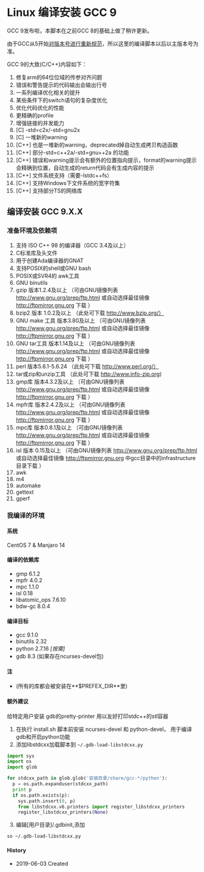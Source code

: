 Linux 编译安装 GCC 9
======

GCC 9发布啦，本脚本在之前GCC 8的基础上做了稍许更新。

由于GCC从5开始[对版本号进行重新规范](https://gcc.gnu.org/develop.html#num_scheme)，所以这里的编译脚本以后以主版本号为准。

GCC 9的大致(C/C++)内容如下：

1. 修复arm的64位位域的传参对齐问题
2. 错误和警告提示的代码输出会输出行号
3. 一系列编译优化相关的提升
4. 某些条件下的switch语句的复杂度优化
5. 优化代码优化的性能
6. 更精确的profile
7. 增强链接的并发能力
8. \[C\] -std=c2x/-std=gnu2x
9. \[C\] 一堆新的warning
10. \[C++\] 也是一堆新的warning，deprecated掉自动生成拷贝构造函数
11. \[C++\] 部分-std=c++2a/-std=gnu++2a 的功能
12. \[C++\] 错误和warning提示会有额外的位置指向提示，format的warning提示会精确到位置，自动生成的return代码会有生成内容的提示
13. \[C++\] 文件系统支持（需要-lstdc++fs）
14. \[C++\] 支持Windows下文件系统的宽字符集
15. \[C++\] 支持部分TS的网络库

## 编译安装 GCC 9.X.X
### 准备环境及依赖项

1. 支持 ISO C++ 98 的编译器（GCC 3.4及以上）
2. C标准库及头文件
3. 用于创建Ada编译器的GNAT
4. 支持POSIX的shell或GNU bash
5. POSIX或SVR4的 awk工具
6. GNU binutils
7. gzip 版本1.2.4及以上     （可由GNU镜像列表 http://www.gnu.org/prep/ftp.html 或自动选择最佳镜像 http://ftpmirror.gnu.org 下载 ）
8. bzip2 版本 1.0.2及以上    （此处可下载 http://www.bzip.org/）
9. GNU make 工具 版本3.80及以上 （可由GNU镜像列表 http://www.gnu.org/prep/ftp.html 或自动选择最佳镜像 http://ftpmirror.gnu.org 下载 ）
10. GNU tar工具 版本1.14及以上   （可由GNU镜像列表 http://www.gnu.org/prep/ftp.html 或自动选择最佳镜像 http://ftpmirror.gnu.org 下载 ）
11. perl 版本5.6.1-5.6.24      （此处可下载 http://www.perl.org/）
12. tar或zip和unzip工具 （此处可下载 http://www.info-zip.org)
13. gmp库 版本4.3.2及以上 （可由GNU镜像列表 http://www.gnu.org/prep/ftp.html 或自动选择最佳镜像 http://ftpmirror.gnu.org 下载 ）
14. mpfr库 版本2.4.2及以上 （可由GNU镜像列表 http://www.gnu.org/prep/ftp.html 或自动选择最佳镜像 http://ftpmirror.gnu.org 下载 ）
15. mpc库 版本0.8.1及以上 （可由GNU镜像列表 http://www.gnu.org/prep/ftp.html 或自动选择最佳镜像 http://ftpmirror.gnu.org 下载 ）
16. isl 版本 0.15及以上 （可由GNU镜像列表 http://www.gnu.org/prep/ftp.html 或自动选择最佳镜像 http://ftpmirror.gnu.org 中gcc目录中的infrastructure目录下载 ）
17. awk
18. m4
19. automake
20. gettext
21. gperf

### 我编译的环境
#### 系统
CentOS 7 & Manjaro 14

#### 编译的依赖库
+ gmp 6.1.2
+ mpfr 4.0.2
+ mpc 1.1.0
+ isl 0.18
+ libatomic_ops 7.6.10
+ bdw-gc 8.0.4

#### 编译目标
+ gcc 9.1.0
+ binutils 2.32
+ python 2.7.16 *[按需]*
+ gdb 8.3 (如果存在ncurses-devel包)

#### 注
+ (所有的库都会被安装在**$PREFEX_DIR**里)

#### 额外建议
给特定用户安装 gdb的pretty-printer 用以友好打印stdc++的stl容器

1. 在执行 install.sh 脚本前安装 ncurses-devel 和 python-devel， 用于编译gdb和开启python功能
2. 添加libstdcxx加载脚本到 ```~/.gdb-load-libstdcxx.py```
  ```python
  import sys
  import os
  import glob
  
  for stdcxx_path in glob.glob('安装目录/share/gcc-*/python'):
    p = os.path.expanduser(stdcxx_path)
    print p
    if os.path.exists(p):
      sys.path.insert(0, p)
      from libstdcxx.v6.printers import register_libstdcxx_printers
      register_libstdcxx_printers(None)
  ```

3. 编辑[用户目录]/.gdbinit,添加
  ```bash
  so ~/.gdb-load-libstdcxx.py
  ```

#### History
+ 2019-06-03    Created